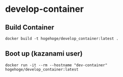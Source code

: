 # develop-container

## Build Container
```
docker build -t hogehoge/develop_container:latest .
```

## Boot up (kazanami user)
```
docker run -it --rm --hostname "dev-container" hogehoge/develop_container:latest
```
